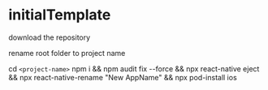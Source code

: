 # initialTemplate


download the repository

rename root folder to project name

cd `<project-name>`
npm i && npm audit fix --force && npx react-native eject && npx react-native-rename "New AppName" && npx pod-install ios

